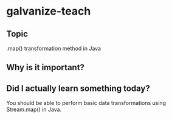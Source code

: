 # galvanize-teach

## Topic
.map() transformation method in Java

## Why is it important?


## Did I actually learn something today?
You should be able to perform basic data transformations using Stream.map() in Java.
